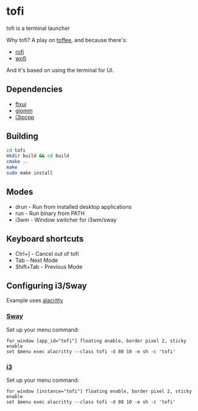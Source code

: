 # tofi

tofi is a terminal launcher

Why tofi? A play on [toffee](https://en.wikipedia.org/wiki/Toffee), and because there's:

- [rofi](https://github.com/davatorium/rofi)
- [wofi](https://hg.sr.ht/~scoopta/wofi)

And it's based on using the terminal for UI.

## Dependencies

- [ftxui](https://github.com/ArthurSonzogni/FTXUI)
- [giomm](https://developer.gnome.org/glibmm/stable/)
- [i3ipcpp](https://github.com/drmgc/i3ipcpp)

## Building

```sh
cd tofi
mkdir build && cd build
cmake ..
make
sudo make install
```

## Modes

- drun - Run from installed desktop applications
- run - Run binary from PATH
- i3wm - Window switcher for i3wm/sway

## Keyboard shortcuts

- Ctrl+] - Cancel out of tofi
- Tab - Next Mode
- Shift+Tab - Previous Mode

## Configuring i3/Sway

Example uses [alacritty](https://github.com/alacritty/alacritty)

### [Sway](https://github.com/swaywm/sway)

Set up your menu command:

```shell
for_window [app_id="tofi"] floating enable, border pixel 2, sticky enable
set $menu exec alacritty --class tofi -d 80 10 -e sh -c 'tofi'
```

### [i3](https://i3wm.org/)

Set up your menu command:

```shell
for_window [instance="tofi"] floating enable, border pixel 2, sticky enable
set $menu exec alacritty --class tofi -d 80 10 -e sh -c 'tofi'
```
